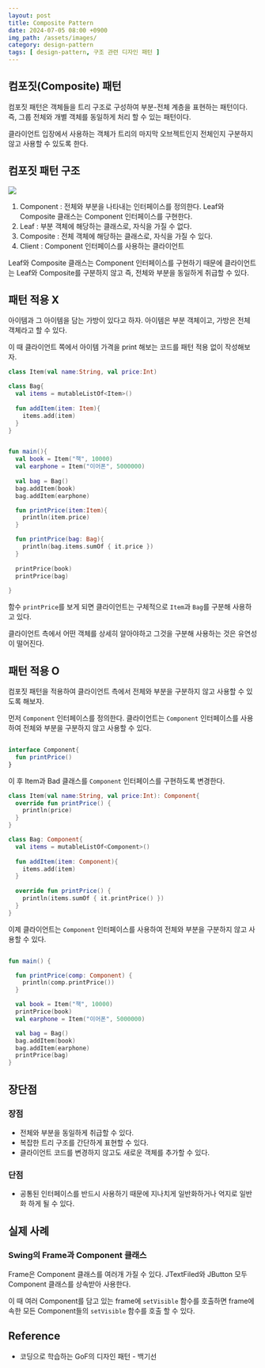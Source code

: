 ```yaml
---
layout: post
title: Composite Pattern
date: 2024-07-05 08:00 +0900
img_path: /assets/images/
category: design-pattern
tags: [ design-pattern, 구조 관련 디자인 패턴 ]
---
```


## 컴포짓(Composite) 패턴

컴포짓 패턴은 객체들을 트리 구조로 구성하여 부분-전체 계층을 표현하는 패턴이다. 즉, 그룹 전체와 개별 객체를 동일하게 처리 할 수 있는 패턴이다.

클라이언트 입장에서 사용하는 객체가 트리의 마지막 오브젝트인지 전체인지 구분하지 않고 사용할 수 있도록 한다. 

## 컴포짓 패턴 구조

![]({{site.url}}/assets/images/composit.png)

1. Component : 전체와 부분을 나타내는 인터페이스를 정의한다. Leaf와 Composite 클래스는 Component 인터페이스를 구현한다.
2. Leaf : 부분 객체에 해당하는 클래스로, 자식을 가질 수 없다.
3. Composite : 전체 객체에 해당하는 클래스로, 자식을 가질 수 있다.
4. Client : Component 인터페이스를 사용하는 클라이언트

Leaf와 Composite 클래스는 Component 인터페이스를 구현하기 때문에 클라이언트는 Leaf와 Composite를 구분하지 않고 즉, 전체와 부분을 동일하게 취급할 수 있다.

## 패턴 적용 X 
아이템과 그 아이템을 담는 가방이 있다고 하자. 아이템은 부분 객체이고, 가방은 전체 객체라고 할 수 있다. 

이 때 클라이언트 쪽에서 아이템 가격을 print 해보는 코드를 패턴 적용 없이 작성해보자.
 

```kotlin
class Item(val name:String, val price:Int)

class Bag{
  val items = mutableListOf<Item>()
  
  fun addItem(item: Item){
    items.add(item)
  }
}


fun main(){
  val book = Item("책", 10000)
  val earphone = Item("이어폰", 5000000)
  
  val bag = Bag()
  bag.addItem(book)
  bag.addItem(earphone)

  fun printPrice(item:Item){
    println(item.price)
  }

  fun printPrice(bag: Bag){
    println(bag.items.sumOf { it.price })
  }
  
  printPrice(book)
  printPrice(bag)
  
}

```

함수 `printPrice`를 보게 되면 클라이언트는 구체적으로 `Item`과 `Bag`를 구분해 사용하고 있다. 

클라이언트 측에서 어떤 객체를 상세히 알아야하고 그것을 구분해 사용하는 것은 유연성이 떨어진다.

## 패턴 적용 O 

컴포짓 패턴을 적용하여 클라이언트 측에서 전체와 부분을 구분하지 않고 사용할 수 있도록 해보자.

먼저 `Component` 인터페이스를 정의한다. 클라이언트는 `Component` 인터페이스를 사용하여 전체와 부분을 구분하지 않고 사용할 수 있다.

```kotlin

interface Component{
  fun printPrice()
}

```

이 후 Item과 Bad 클래스를 `Component` 인터페이스를 구현하도록 변경한다.

```kotlin
class Item(val name:String, val price:Int): Component{
  override fun printPrice() {
    println(price)
  }
}

class Bag: Component{
  val items = mutableListOf<Component>()
  
  fun addItem(item: Component){
    items.add(item)
  }
  
  override fun printPrice() {
    println(items.sumOf { it.printPrice() })
  }
}

```

이제 클라이언트는 `Component` 인터페이스를 사용하여 전체와 부분을 구분하지 않고 사용할 수 있다.

```kotlin

fun main() {

  fun printPrice(comp: Component) {
    println(comp.printPrice())
  }

  val book = Item("책", 10000)
  printPrice(book)
  val earphone = Item("이어폰", 5000000)

  val bag = Bag()
  bag.addItem(book)
  bag.addItem(earphone)
  printPrice(bag)
}

```


## 장단점

### 장점

- 전체와 부분을 동일하게 취급할 수 있다.
- 복잡한 트리 구조를 간단하게 표현할 수 있다.
- 클라이언트 코드를 변경하지 않고도 새로운 객체를 추가할 수 있다.


### 단점 

- 공통된 인터페이스를 반드시 사용하기 때문에 지나치게 일반화하거나 억지로 일반화 하게 될 수 있다.


## 실제 사례

### Swing의 Frame과 Component 클래스

Frame은 Component 클래스를 여러개 가질 수 있다. JTextFiled와 JButton 모두 Component 클래스를 상속받아 사용한다.

이 때 여러 Component를 담고 있는 frame에 `setVisible` 함수를 호출하면 frame에 속한 모든 Component들의 `setVisible` 함수를 호출 할 수 있다. 



## Reference

- 코딩으로 학습하는 GoF의 디자인 패턴 - 백기선




